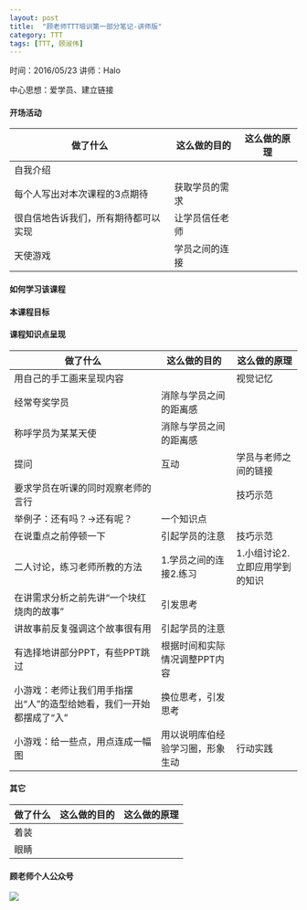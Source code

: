 ```yaml
---
layout: post
title:  "顾老师TTT培训第一部分笔记-讲师版"
category: TTT
tags: [TTT, 顾淑伟]
---
```


时间：2016/05/23 讲师：Halo

中心思想：爱学员、建立链接

<!-- more -->

#### 开场活动

|做了什么|这么做的目的|这么做的原理|
|---|---|---|
|自我介绍|
|每个人写出对本次课程的3点期待|获取学员的需求
|很自信地告诉我们，所有期待都可以实现|让学员信任老师
|天使游戏|学员之间的连接

#### 如何学习该课程

#### 本课程目标

#### 课程知识点呈现

|做了什么|这么做的目的|这么做的原理|
|---|---|---|
|用自己的手工画来呈现内容||视觉记忆
|经常夸奖学员|消除与学员之间的距离感
|称呼学员为某某天使|消除与学员之间的距离感
|提问|互动|学员与老师之间的链接
|要求学员在听课的同时观察老师的言行||技巧示范
|举例子：还有吗？->还有呢？|一个知识点
|在说重点之前停顿一下|引起学员的注意|技巧示范
|二人讨论，练习老师所教的方法|1.学员之间的连接2.练习|1.小组讨论2.立即应用学到的知识
|在讲需求分析之前先讲“一个块红烧肉的故事”|引发思考
|讲故事前反复强调这个故事很有用|引起学员的注意
|有选择地讲部分PPT，有些PPT跳过|根据时间和实际情况调整PPT内容
|小游戏：老师让我们用手指摆出“人”的造型给她看，我们一开始都摆成了“入”|换位思考，引发思考
|小游戏：给一些点，用点连成一幅图|用以说明库伯经验学习圈，形象生动|行动实践

#### 其它
 
|做了什么|这么做的目的|这么做的原理|
|---|---|---|
|着装
|眼睛

#### 顾老师个人公众号

![](/image/RQ_of_gu.jpg)
